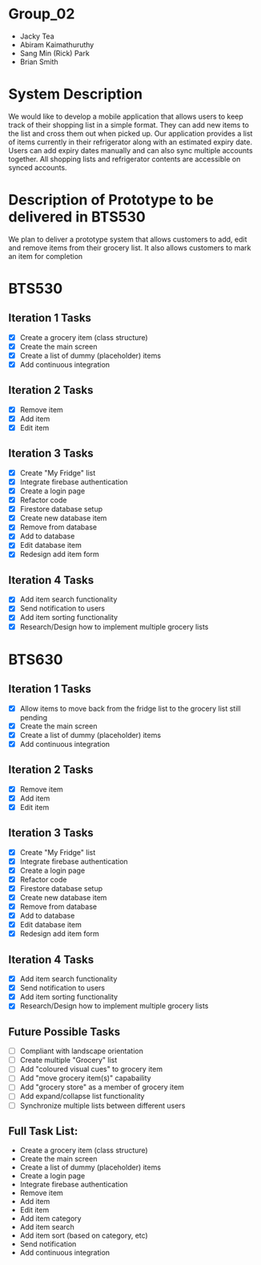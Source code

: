 ﻿# Group_02
- Jacky Tea
- Abiram Kaimathuruthy
- Sang Min (Rick) Park
- Brian Smith

# System Description
We would like to develop a mobile application that allows users to keep track of their shopping list in a simple format. They can add new items to the list and cross them out when picked up. Our application provides a list of items currently in their refrigerator along with an estimated expiry date. Users can add expiry dates manually and can also sync multiple accounts together. All shopping lists and refrigerator contents are accessible on synced accounts.

# Description of Prototype to be delivered in BTS530
We plan to deliver a prototype system that allows customers to add, edit and remove items from their grocery list. It also allows customers to mark an item for completion 

# BTS530

## Iteration 1 Tasks

- [x] Create a grocery item (class structure)
- [x] Create the main screen
- [x] Create a list of dummy (placeholder) items
- [x] Add continuous integration

## Iteration 2 Tasks

- [x] Remove item
- [x] Add item
- [x] Edit item

## Iteration 3 Tasks

- [x] Create "My Fridge" list
- [x] Integrate firebase authentication
- [x] Create a login page
- [x] Refactor code
- [x] Firestore database setup
- [x] Create new database item
- [x] Remove from database
- [x] Add to database
- [x] Edit database item
- [x] Redesign add item form

## Iteration 4 Tasks

- [x] Add item search functionality
- [x] Send notification to users
- [x] Add item sorting functionality
- [x] Research/Design how to implement multiple grocery lists

# BTS630

## Iteration 1 Tasks

- [x] Allow items to move back from the fridge list to the grocery list still pending
- [x] Create the main screen
- [x] Create a list of dummy (placeholder) items
- [x] Add continuous integration

## Iteration 2 Tasks

- [x] Remove item
- [x] Add item
- [x] Edit item

## Iteration 3 Tasks

- [x] Create "My Fridge" list
- [x] Integrate firebase authentication
- [x] Create a login page
- [x] Refactor code
- [x] Firestore database setup
- [x] Create new database item
- [x] Remove from database
- [x] Add to database
- [x] Edit database item
- [x] Redesign add item form

## Iteration 4 Tasks

- [x] Add item search functionality
- [x] Send notification to users
- [x] Add item sorting functionality
- [x] Research/Design how to implement multiple grocery lists

## Future Possible Tasks

- [ ] Compliant with landscape orientation
- [ ] Create multiple "Grocery" list
- [ ] Add "coloured visual cues" to grocery item
- [ ] Add "move grocery item(s)" capabaility
- [ ] Add "grocery store" as a member of grocery item
- [ ] Add expand/collapse list functionality
- [ ] Synchronize multiple lists between different users

## Full Task List:
 - Create a grocery item (class structure)
 - Create the main screen
 - Create a list of dummy (placeholder) items
 - Create a login page
 - Integrate firebase authentication
 - Remove item
 - Add item
 - Edit item
 - Add item category
 - Add item search
 - Add item sort (based on category, etc)
 - Send notification
 - Add continuous integration
